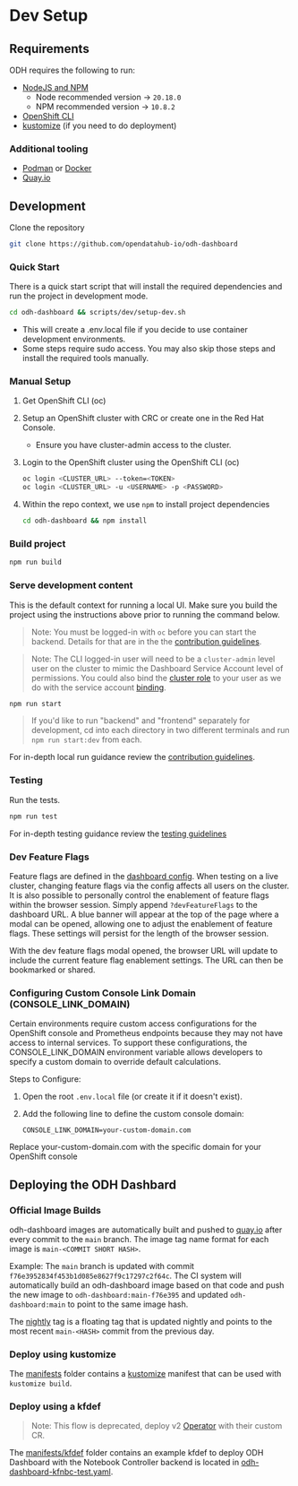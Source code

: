 # Dev Setup

## Requirements

ODH requires the following to run:

- [NodeJS and NPM](https://nodejs.org/)
  - Node recommended version -> `20.18.0`
  - NPM recommended version -> `10.8.2`
- [OpenShift CLI](https://docs.redhat.com/en/documentation/openshift_container_platform/4.16/html/cli_tools/openshift-cli-oc)
- [kustomize](https://github.com/kubernetes-sigs/kustomize) (if you need to do deployment)

### Additional tooling

- [Podman](https://github.com/containers/podman) or [Docker](https://www.docker.com/)
- [Quay.io](https://quay.io/)

## Development

Clone the repository

```bash
git clone https://github.com/opendatahub-io/odh-dashboard
```

### Quick Start

There is a quick start script that will install the required dependencies and run the project in development mode.

```bash
cd odh-dashboard && scripts/dev/setup-dev.sh
```

- This will create a .env.local file if you decide to use container development environments.
- Some steps require sudo access. You may also skip those steps and install the required tools manually.

### Manual Setup

1. Get OpenShift CLI (oc)

2. Setup an OpenShift cluster with CRC or create one in the Red Hat Console.

   - Ensure you have cluster-admin access to the cluster.

3. Login to the OpenShift cluster using the OpenShift CLI (oc)

   ```bash
   oc login <CLUSTER_URL> --token=<TOKEN>
   oc login <CLUSTER_URL> -u <USERNAME> -p <PASSWORD>
   ```

4. Within the repo context, we use `npm` to install project dependencies

   ```bash
   cd odh-dashboard && npm install
   ```

### Build project

```bash
npm run build
```

### Serve development content

This is the default context for running a local UI. Make sure you build the project using the instructions above prior to running the command below.

> Note: You must be logged-in with `oc` before you can start the backend. Details for that are in the the [contribution guidelines](../CONTRIBUTING.md#give-your-dev-env-access).

> Note: The CLI logged-in user will need to be a `cluster-admin` level user on the cluster to mimic the Dashboard Service Account level of permissions. You could also bind the [cluster role](../manifests/core-bases/base/cluster-role.yaml) to your user as we do with the service account [binding](../manifests/core-bases/base/cluster-role-binding.yaml).

```bash
npm run start
```

> If you'd like to run "backend" and "frontend" separately for development, cd into each directory in two different terminals and run `npm run start:dev` from each.

For in-depth local run guidance review the [contribution guidelines](../CONTRIBUTING.md).

### Testing

Run the tests.

```bash
npm run test
```

For in-depth testing guidance review the [testing guidelines](./testing.md)

### Dev Feature Flags

Feature flags are defined in the [dashboard config](./dashboard-config.md#features). When testing on a live cluster, changing feature flags via the config affects all users on the cluster. It is also possible to personally control the enablement of feature flags within the browser session. Simply append `?devFeatureFlags` to the dashboard URL. A blue banner will appear at the top of the page where a modal can be opened, allowing one to adjust the enablement of feature flags. These settings will persist for the length of the browser session.

With the dev feature flags modal opened, the browser URL will update to include the current feature flag enablement settings. The URL can then be bookmarked or shared.

### Configuring Custom Console Link Domain (CONSOLE_LINK_DOMAIN)

Certain environments require custom access configurations for the OpenShift console and Prometheus endpoints because they may not have access to internal services. To support these configurations, the CONSOLE_LINK_DOMAIN environment variable allows developers to specify a custom domain to override default calculations.

Steps to Configure:

1. Open the root `.env.local` file (or create it if it doesn't exist).
2. Add the following line to define the custom console domain:

   <code>CONSOLE_LINK_DOMAIN=your-custom-domain.com</code>

Replace your-custom-domain.com with the specific domain for your OpenShift console

## Deploying the ODH Dashbard

### Official Image Builds

odh-dashboard images are automatically built and pushed to [quay.io](https://quay.io/repository/opendatahub/odh-dashboard) after every commit to the `main` branch. The image tag name format for each image is `main-<COMMIT SHORT HASH>`.

Example: The `main` branch is updated with commit `f76e3952834f453b1d085e8627f9c17297c2f64c`. The CI system will automatically build an odh-dashboard image based on that code and push the new image to `odh-dashboard:main-f76e395` and updated `odh-dashboard:main` to point to the same image hash.

The [nightly](https://quay.io/opendatahub/odh-dashboard:nightly) tag is a floating tag that is updated nightly and points to the most recent `main-<HASH>` commit from the previous day.

### Deploy using kustomize

The [manifests](../manifests) folder contains a [kustomize](https://kustomize.io) manifest that can be used with `kustomize build`.

### Deploy using a kfdef

> Note: This flow is deprecated, deploy v2 [Operator](https://github.com/opendatahub-io/opendatahub-operator) with their custom CR.

The [manifests/kfdef](../manifests/kfdef) folder contains an example kfdef to deploy ODH Dashboard with the Notebook Controller backend is located in [odh-dashboard-kfnbc-test.yaml](../manifests/kfdef/odh-dashboard-kfnbc-test.yaml).
